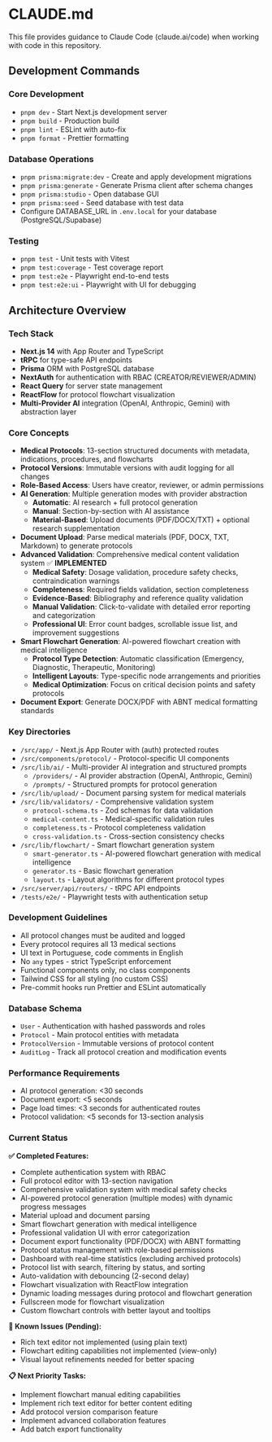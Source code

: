 # CLAUDE.md

This file provides guidance to Claude Code (claude.ai/code) when working with code in this repository.

## Development Commands

### Core Development

- `pnpm dev` - Start Next.js development server
- `pnpm build` - Production build
- `pnpm lint` - ESLint with auto-fix
- `pnpm format` - Prettier formatting

### Database Operations

- `pnpm prisma:migrate:dev` - Create and apply development migrations
- `pnpm prisma:generate` - Generate Prisma client after schema changes
- `pnpm prisma:studio` - Open database GUI
- `pnpm prisma:seed` - Seed database with test data
- Configure DATABASE_URL in `.env.local` for your database (PostgreSQL/Supabase)

### Testing

- `pnpm test` - Unit tests with Vitest
- `pnpm test:coverage` - Test coverage report
- `pnpm test:e2e` - Playwright end-to-end tests
- `pnpm test:e2e:ui` - Playwright with UI for debugging

## Architecture Overview

### Tech Stack

- **Next.js 14** with App Router and TypeScript
- **tRPC** for type-safe API endpoints
- **Prisma** ORM with PostgreSQL database
- **NextAuth** for authentication with RBAC (CREATOR/REVIEWER/ADMIN)
- **React Query** for server state management
- **ReactFlow** for protocol flowchart visualization
- **Multi-Provider AI** integration (OpenAI, Anthropic, Gemini) with abstraction layer

### Core Concepts

- **Medical Protocols**: 13-section structured documents with metadata, indications, procedures, and flowcharts
- **Protocol Versions**: Immutable versions with audit logging for all changes
- **Role-Based Access**: Users have creator, reviewer, or admin permissions
- **AI Generation**: Multiple generation modes with provider abstraction
  - **Automatic**: AI research + full protocol generation
  - **Manual**: Section-by-section with AI assistance
  - **Material-Based**: Upload documents (PDF/DOCX/TXT) + optional research supplementation
- **Document Upload**: Parse medical materials (PDF, DOCX, TXT, Markdown) to generate protocols
- **Advanced Validation**: Comprehensive medical content validation system ✅ **IMPLEMENTED**
  - **Medical Safety**: Dosage validation, procedure safety checks, contraindication warnings
  - **Completeness**: Required fields validation, section completeness
  - **Evidence-Based**: Bibliography and reference quality validation
  - **Manual Validation**: Click-to-validate with detailed error reporting and categorization
  - **Professional UI**: Error count badges, scrollable issue list, and improvement suggestions
- **Smart Flowchart Generation**: AI-powered flowchart creation with medical intelligence
  - **Protocol Type Detection**: Automatic classification (Emergency, Diagnostic, Therapeutic, Monitoring)
  - **Intelligent Layouts**: Type-specific node arrangements and priorities
  - **Medical Optimization**: Focus on critical decision points and safety protocols
- **Document Export**: Generate DOCX/PDF with ABNT medical formatting standards

### Key Directories

- `/src/app/` - Next.js App Router with (auth) protected routes
- `/src/components/protocol/` - Protocol-specific UI components
- `/src/lib/ai/` - Multi-provider AI integration and structured prompts
  - `/providers/` - AI provider abstraction (OpenAI, Anthropic, Gemini)
  - `/prompts/` - Structured prompts for protocol generation
- `/src/lib/upload/` - Document parsing system for medical materials
- `/src/lib/validators/` - Comprehensive validation system
  - `protocol-schema.ts` - Zod schemas for data validation
  - `medical-content.ts` - Medical-specific validation rules
  - `completeness.ts` - Protocol completeness validation
  - `cross-validation.ts` - Cross-section consistency checks
- `/src/lib/flowchart/` - Smart flowchart generation system
  - `smart-generator.ts` - AI-powered flowchart generation with medical intelligence
  - `generator.ts` - Basic flowchart generation
  - `layout.ts` - Layout algorithms for different protocol types
- `/src/server/api/routers/` - tRPC API endpoints
- `/tests/e2e/` - Playwright tests with authentication setup

### Development Guidelines

- All protocol changes must be audited and logged
- Every protocol requires all 13 medical sections
- UI text in Portuguese, code comments in English
- No `any` types - strict TypeScript enforcement
- Functional components only, no class components
- Tailwind CSS for all styling (no custom CSS)
- Pre-commit hooks run Prettier and ESLint automatically

### Database Schema

- `User` - Authentication with hashed passwords and roles
- `Protocol` - Main protocol entities with metadata
- `ProtocolVersion` - Immutable versions of protocol content
- `AuditLog` - Track all protocol creation and modification events

### Performance Requirements

- AI protocol generation: <30 seconds
- Document export: <5 seconds
- Page load times: <3 seconds for authenticated routes
- Protocol validation: <5 seconds for 13-section analysis

### Current Status

**✅ Completed Features:**

- Complete authentication system with RBAC
- Full protocol editor with 13-section navigation
- Comprehensive validation system with medical safety checks
- AI-powered protocol generation (multiple modes) with dynamic progress messages
- Material upload and document parsing
- Smart flowchart generation with medical intelligence
- Professional validation UI with error categorization
- Document export functionality (PDF/DOCX) with ABNT formatting
- Protocol status management with role-based permissions
- Dashboard with real-time statistics (excluding archived protocols)
- Protocol list with search, filtering by status, and sorting
- Auto-validation with debouncing (2-second delay)
- Flowchart visualization with ReactFlow integration
- Dynamic loading messages during protocol and flowchart generation
- Fullscreen mode for flowchart visualization
- Custom flowchart controls with better layout and tooltips

**🔄 Known Issues (Pending):**

- Rich text editor not implemented (using plain text)
- Flowchart editing capabilities not implemented (view-only)
- Visual layout refinements needed for better spacing

**📋 Next Priority Tasks:**

- Implement flowchart manual editing capabilities
- Implement rich text editor for better content editing
- Add protocol version comparison feature
- Implement advanced collaboration features
- Add batch export functionality
